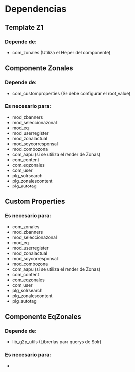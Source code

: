 # Dependencias #

## Template Z1 ##
### Depende de: ###
  * com\_zonales (Utiliza el Helper del componente)

## Componente Zonales ##
### Depende de: ###
  * com\_customproperties (Se debe configurar el root\_value)

### Es necesario para: ###
  * mod\_zbanners
  * mod\_seleccionazonal
  * mod\_eq
  * mod\_userregister
  * mod\_zonalactual
  * mod\_soycorresponsal
  * mod\_combozona
  * com\_aapu (si se utiliza el render de Zonas)
  * com\_content
  * com\_eqzonales
  * com\_user
  * plg\_solrsearch
  * plg\_zonalescontent
  * plg\_autotag

## Custom Properties ##
### Es necesario para: ###
  * com\_zonales
  * mod\_zbanners
  * mod\_seleccionazonal
  * mod\_eq
  * mod\_userregister
  * mod\_zonalactual
  * mod\_soycorresponsal
  * mod\_combozona
  * com\_aapu (si se utiliza el render de Zonas)
  * com\_content
  * com\_eqzonales
  * com\_user
  * plg\_solrsearch
  * plg\_zonalescontent
  * plg\_autotag

## Componente EqZonales ##
### Depende de: ###
  * lib\_g2p\_utils (Librerías para querys de Solr)

### Es necesario para: ###
  * 